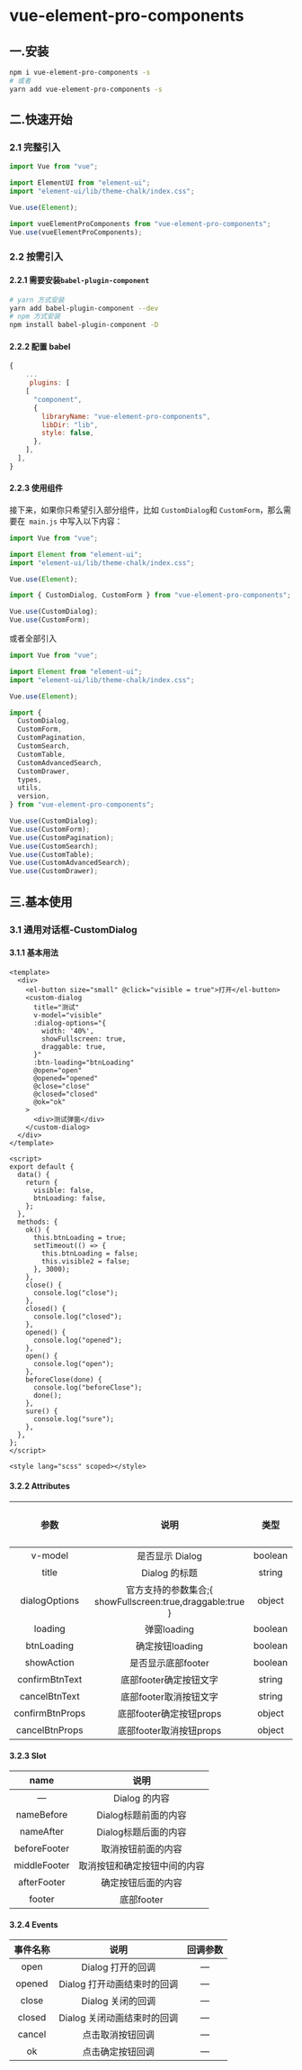 # vue-element-pro-components

## 一.安装

```bash
npm i vue-element-pro-components -s
# 或者
yarn add vue-element-pro-components -s
```





## 二.快速开始

### 2.1 完整引入

```js
import Vue from "vue";

import ElementUI from "element-ui";
import "element-ui/lib/theme-chalk/index.css";

Vue.use(Element);

import vueElementProComponents from "vue-element-pro-components";
Vue.use(vueElementProComponents);
```

### 2.2 按需引入

#### 2.2.1 需要安装`babel-plugin-component`

```bash
# yarn 方式安装
yarn add babel-plugin-component --dev
# npm 方式安装
npm install babel-plugin-component -D
```

#### 2.2.2 配置 babel

```js
{
    ...
     plugins: [
    [
      "component",
      {
        libraryName: "vue-element-pro-components",
        libDir: "lib",
        style: false,
      },
    ],
  ],
}
```

#### 2.2.3 使用组件

接下来，如果你只希望引入部分组件，比如 `CustomDialog`和 `CustomForm`，那么需要在` main.js` 中写入以下内容：

```js
import Vue from "vue";

import Element from "element-ui";
import "element-ui/lib/theme-chalk/index.css";

Vue.use(Element);

import { CustomDialog, CustomForm } from "vue-element-pro-components";

Vue.use(CustomDialog);
Vue.use(CustomForm);
```

或者全部引入

```js
import Vue from "vue";

import Element from "element-ui";
import "element-ui/lib/theme-chalk/index.css";

Vue.use(Element);

import {
  CustomDialog,
  CustomForm,
  CustomPagination,
  CustomSearch,
  CustomTable,
  CustomAdvancedSearch,
  CustomDrawer,
  types,
  utils,
  version,
} from "vue-element-pro-components";

Vue.use(CustomDialog);
Vue.use(CustomForm);
Vue.use(CustomPagination);
Vue.use(CustomSearch);
Vue.use(CustomTable);
Vue.use(CustomAdvancedSearch);
Vue.use(CustomDrawer);
```

## 三.基本使用

### 3.1 通用对话框-CustomDialog

#### 3.1.1 基本用法

```vue
<template>
  <div>
    <el-button size="small" @click="visible = true">打开</el-button>
    <custom-dialog
      title="测试"
      v-model="visible"
      :dialog-options="{
        width: '40%',
        showFullscreen: true,
        draggable: true,
      }"
      :btn-loading="btnLoading"
      @open="open"
      @opened="opened"
      @close="close"
      @closed="closed"
      @ok="ok"
    >
      <div>测试弹窗</div>
    </custom-dialog>
  </div>
</template>

<script>
export default {
  data() {
    return {
      visible: false,
      btnLoading: false,
    };
  },
  methods: {
    ok() {
      this.btnLoading = true;
      setTimeout(() => {
        this.btnLoading = false;
        this.visible2 = false;
      }, 3000);
    },
    close() {
      console.log("close");
    },
    closed() {
      console.log("closed");
    },
    opened() {
      console.log("opened");
    },
    open() {
      console.log("open");
    },
    beforeClose(done) {
      console.log("beforeClose");
      done();
    },
    sure() {
      console.log("sure");
    },
  },
};
</script>

<style lang="scss" scoped></style>

```

#### 3.2.2 Attributes

|      参数       |                           说明                            |  类型   | 可选值 | 默认值 |
| :-------------: | :-------------------------------------------------------: | :-----: | :----: | :----: |
|     v-model     |                      是否显示 Dialog                      | boolean |   —    | false  |
|      title      |                       Dialog 的标题                       | string  |   —    |   —    |
|  dialogOptions  | 官方支持的参数集合;{ showFullscreen:true,draggable:true } | object  |   —    |   {}   |
|     loading     |                        弹窗loading                        | boolean |   —    | false  |
|   btnLoading    |                      确定按钮loading                      | boolean |   —    | false  |
|   showAction    |                    是否显示底部footer                     | boolean |   —    |  true  |
| confirmBtnText  |                  底部footer确定按钮文字                   | string  |   —    |  确定  |
|  cancelBtnText  |                  底部footer取消按钮文字                   | string  |   —    |  取消  |
| confirmBtnProps |                  底部footer确定按钮props                  | object  |   —    |   —    |
| cancelBtnProps  |                  底部footer取消按钮props                  | object  |   —    |   —    |

#### 3.2.3 Slot

|     name     |             说明             |
| :----------: | :--------------------------: |
|      —       |        Dialog 的内容         |
|  nameBefore  |     Dialog标题前面的内容     |
|  nameAfter   |     Dialog标题后面的内容     |
| beforeFooter |      取消按钮前面的内容      |
| middleFooter | 取消按钮和确定按钮中间的内容 |
| afterFooter  |      确定按钮后面的内容      |
|    footer    |          底部footer          |

#### 3.2.4 Events

| 事件名称 |            说明             | 回调参数 |
| :------: | :-------------------------: | :------: |
|   open   |      Dialog 打开的回调      |    —     |
|  opened  | Dialog 打开动画结束时的回调 |    —     |
|  close   |      Dialog 关闭的回调      |    —     |
|  closed  | Dialog 关闭动画结束时的回调 |    —     |
|  cancel  |      点击取消按钮回调       |    —     |
|    ok    |      点击确定按钮回调       |    —     |

